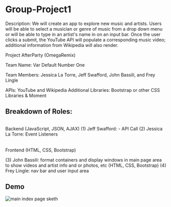 # Group-Project1
Description: We will create an app to explore new music and artists. Users will be able to select a musician or genre of music from a drop down menu or will be able to type in an artist's name in on an input bar. Once the user clicks a submit, the YouTube API will populate a corresponding music video; additional information from Wikipedia will also render.

Project AfterParty (OmegaRemix)

Team Name: Var Default Number One

Team Members: Jessica La Torre, Jeff Swafford, John Bassili, and Frey Lingle

APIs: YouTube and Wikipedia
Additional Libraries: Bootstrap or other CSS Libraries & Moment

## Breakdown of Roles:
######
Backend (JavaScript, JSON, AJAX)
  (1) Jeff Swafford: - API Call 
  (2) Jessica La Torre: Event Listeners
  
######
Frontend (HTML, CSS, Bootstrap)

  (3) John Bassili: format containers and display windows in main page area to show videos and artist info and or photos, etc       (HTML, CSS, Bootstrap)
  (4) Frey Lingle:  nav bar and user input area

## Demo
![main index page sketh](https://github.com/jessicalatorre/groupproject1/blob/master/Assets/Images/design_draft.jpg)
